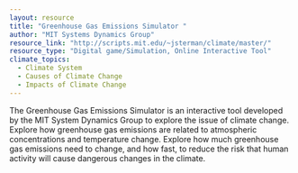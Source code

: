 ```yaml
---
layout: resource
title: "Greenhouse Gas Emissions Simulator "
author: "MIT Systems Dynamics Group"
resource_link: "http://scripts.mit.edu/~jsterman/climate/master/"
resource_type: "Digital game/Simulation, Online Interactive Tool"
climate_topics:
  - Climate System
  - Causes of Climate Change
  - Impacts of Climate Change
---
```


The Greenhouse Gas Emissions Simulator is an interactive tool developed by the MIT System Dynamics Group to explore the issue of climate change. Explore how greenhouse gas emissions are related to atmospheric concentrations and temperature change. Explore how much greenhouse gas emissions need to change, and how fast, to reduce the risk that human activity will cause dangerous changes in the climate.
